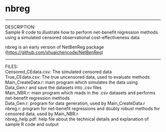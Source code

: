 # nbreg
------------------------------------------------------------------------------
DESCRIPTION:    
Sample R code to illustrate how to perform net-benefit regression methods using a simulated censored observational cost-effectiveness data

nbreg is an early version of NetBenReg package (https://github.com/shuaichencode/NetBenReg)

------------------------------------------------------------------------------

FILES:    
Censored_CEdata.csv: The simulated censored data    
True_CEdata.csv: The true uncensored data, used to evaluate methods    
Main_CreateData.r: main program which simulates the data using Data_Gen.r and save the datasets into .csv files    
Main_NBR.r: main program which reads in the .csv datasets and performs net-benefit regression methods     
Data_Gen.r: program for data generation, used by Main_CreateData.r    
nbreg.r: program for net-benefit regressions and doubly robust methods for censored data, used by Main_NBR.r    
nbreg_help.pdf: help file about the technical details and explanation of sample R code and output
